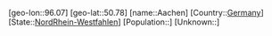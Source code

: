 ﻿---
location: [50.78,96.07]
type: City
tags:
- geo/City


SpocWebEntityId: 28633
isDeleted: false
confidential: public

---
[geo-lon::96.07]
[geo-lat::50.78]
[name::Aachen]
[Country::[Germany](geo/Continent/Europe/Germany.md)]
[State::[NordRhein-Westfahlen](NordRhein-Westfahlen)]
[Population::]
[Unknown::]

